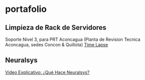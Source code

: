 # portafolio

## Limpieza de Rack de Servidores
Soporte Nivel 3, para PRT Aconcagua (Planta de Revision Tecnica Aconcagua, sedes Concon & Quillota)
[Time Lapse](https://youtu.be/Eqb-arkqd3s)

## Neuralsys
[Video Explicativo: ¿Qué Hace Neuralsys?](https://youtu.be/Eqb-arkqd3s)


